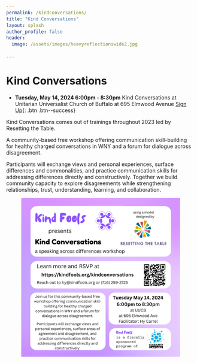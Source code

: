 ```yaml
---
permalink: /kindconversations/
title: "Kind Conversations"
layout: splash
author_profile: false
header:
  image: /assets/images/heavyreflectionswide2.jpg

---
```


# Kind Conversations

- **Tuesday, May 14, 2024 6:00pm - 8:30pm** Kind Conversations at Unitarian Universalist Church of Buffalo at 695 Elmwood Avenue
[Sign Up](
https://docs.google.com/forms/d/e/1FAIpQLSd3jJyc9LoHKF40-2usq4VuTALCibpHtX9s7hOpf06QA36CbA/viewform?usp=sf_link
){: .btn .btn--success}

Kind Conversations comes out of trainings throughout 2023 led by Resetting the Table.

A community-based free workshop offering communication skill-building for healthy charged conversations in WNY and a forum for dialogue across disagreement.
 
Participants will exchange views and personal experiences, surface differences and commonalities, and practice communication skills for addressing differences directly and constructively. Together we build community capacity to explore disagreements while strengthening relationships, trust, understanding,
learning, and collaboration.

<figure style="max-width: 1080px" class="align-center">
  <img src="/assets/images/KindConversationsMay14.png"
   alt="Kind Conversations Flyer">
</figure>

